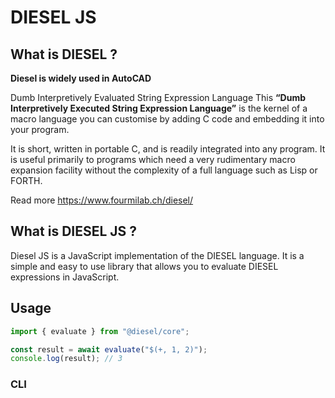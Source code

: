 # DIESEL JS

## What is DIESEL ?

**Diesel is widely used in AutoCAD**

Dumb Interpretively Evaluated String Expression Language
This **“Dumb Interpretively Executed String Expression Language”** is the kernel of a macro language you can customise by adding C code and embedding it into your program.

It is short, written in portable C, and is readily integrated into any program. It is useful primarily to programs which need a very rudimentary macro expansion facility without the complexity of a full language such as Lisp or FORTH.

Read more <https://www.fourmilab.ch/diesel/>

## What is DIESEL JS ?

Diesel JS is a JavaScript implementation of the DIESEL language. It is a simple and easy to use library that allows you to evaluate DIESEL expressions in JavaScript.

## Usage

```javascript
import { evaluate } from "@diesel/core";

const result = await evaluate("$(+, 1, 2)");
console.log(result); // 3
```

### CLI

